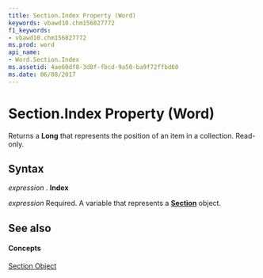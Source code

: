 ```yaml
---
title: Section.Index Property (Word)
keywords: vbawd10.chm156827772
f1_keywords:
- vbawd10.chm156827772
ms.prod: word
api_name:
- Word.Section.Index
ms.assetid: 4ae60df8-3d8f-fbcd-9a50-ba9f72ffbd60
ms.date: 06/08/2017
---
```



# Section.Index Property (Word)

Returns a **Long** that represents the position of an item in a collection. Read-only.


## Syntax

 _expression_ . **Index**

 _expression_ Required. A variable that represents a **[Section](section-object-word.md)** object.


## See also


#### Concepts


[Section Object](section-object-word.md)

